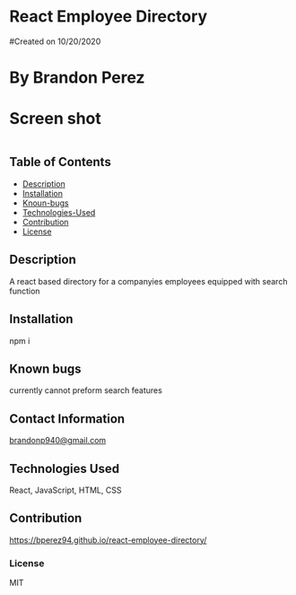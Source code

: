 # React Employee Directory
    
#Created on 10/20/2020

# By Brandon Perez

# Screen shot
 <img scr = "Screenshot161.png">

## Table of Contents
* [Description](#Description)
* [Installation](#Installation)
* [Knoun-bugs](#Known-bugs)
* [Technologies-Used](#Technologies-Used)
* [Contribution](#Contribution)
* [License](License)

## Description 
A react based directory for a companyies employees equipped with search function
    
## Installation
npm i
    
## Known bugs
currently cannot preform search features
    
## Contact Information
brandonp940@gmail.com
    
## Technologies Used 
React, JavaScript, HTML, CSS
    
## Contribution
https://bperez94.github.io/react-employee-directory/
    
### License
MIT
